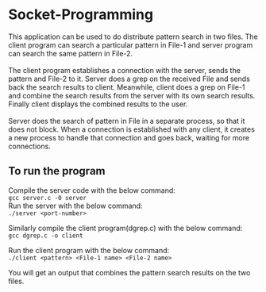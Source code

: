 # Socket-Programming

This application can be used to do distribute pattern search in two files. The client program can search a particular pattern in File-1 and server program can search the same pattern in File-2. <br />
<br />
The client program establishes a connection with the server, sends the pattern and File-2 to it. Server does a grep on the received File and sends back the search results to client. Meanwhile, client does a grep on File-1 and combine the search results from the server with its own search results. Finally client displays the combined results to the user. <br />
<br />
Server does the search of pattern in File in a separate process, so that it does not block. When a connection is established with any client, it creates a new process to handle that connection and goes back, waiting for more connections. <br />

## To run the program
Compile the server code with the below command:<br />
 ```gcc server.c -0 server```<br/>
 Run the server with the below command: <br />
 ```./server <port-number>```<br />
 
 Similarly compile the client program(dgrep.c) with the below command:<br />
 ```gcc dgrep.c -o client```<br />
 
 Run the client program with the below command: <br />
 ```./client <pattern> <File-1 name> <File-2 name>```<br/>
 
 You will get an output that combines the pattern search results on the two files.


